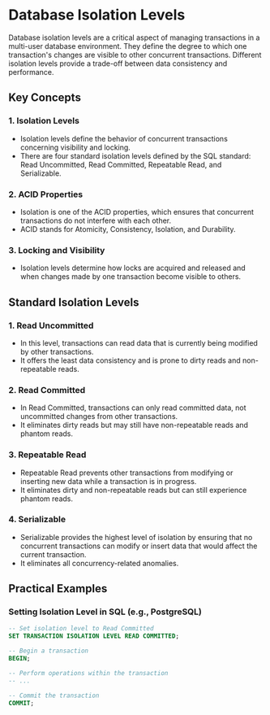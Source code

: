 # Database Isolation Levels

Database isolation levels are a critical aspect of managing transactions in a multi-user database environment. They define the degree to which one transaction's changes are visible to other concurrent transactions. Different isolation levels provide a trade-off between data consistency and performance.

## Key Concepts

### 1. Isolation Levels
- Isolation levels define the behavior of concurrent transactions concerning visibility and locking.
- There are four standard isolation levels defined by the SQL standard: Read Uncommitted, Read Committed, Repeatable Read, and Serializable.

### 2. ACID Properties
- Isolation is one of the ACID properties, which ensures that concurrent transactions do not interfere with each other.
- ACID stands for Atomicity, Consistency, Isolation, and Durability.

### 3. Locking and Visibility
- Isolation levels determine how locks are acquired and released and when changes made by one transaction become visible to others.

## Standard Isolation Levels

### 1. Read Uncommitted
- In this level, transactions can read data that is currently being modified by other transactions.
- It offers the least data consistency and is prone to dirty reads and non-repeatable reads.

### 2. Read Committed
- In Read Committed, transactions can only read committed data, not uncommitted changes from other transactions.
- It eliminates dirty reads but may still have non-repeatable reads and phantom reads.

### 3. Repeatable Read
- Repeatable Read prevents other transactions from modifying or inserting new data while a transaction is in progress.
- It eliminates dirty and non-repeatable reads but can still experience phantom reads.

### 4. Serializable
- Serializable provides the highest level of isolation by ensuring that no concurrent transactions can modify or insert data that would affect the current transaction.
- It eliminates all concurrency-related anomalies.

## Practical Examples

### Setting Isolation Level in SQL (e.g., PostgreSQL)
```sql
-- Set isolation level to Read Committed
SET TRANSACTION ISOLATION LEVEL READ COMMITTED;

-- Begin a transaction
BEGIN;

-- Perform operations within the transaction
-- ...

-- Commit the transaction
COMMIT;
```
